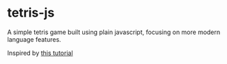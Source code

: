 # tetris-js

A simple tetris game built using plain javascript, focusing on more modern language features.

Inspired by [this tutorial](https://medium.com/@michael.karen/learning-modern-javascript-with-tetris-92d532bcd057)
